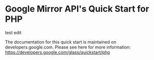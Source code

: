 Google Mirror API's Quick Start for PHP
========================

test edit

The documentation for this quick start is maintained on developers.google.com.
Please see here for more information:
https://developers.google.com/glass/quickstart/php
